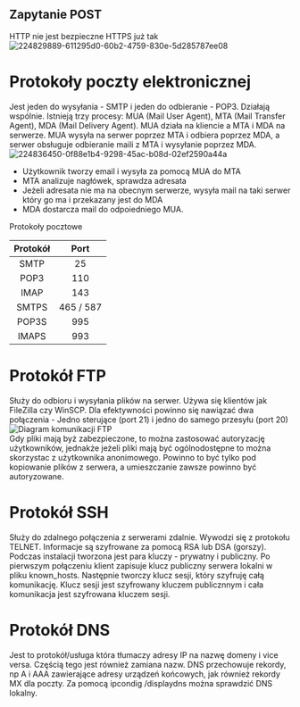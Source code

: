 ## Zapytanie POST
HTTP nie jest bezpieczne
HTTPS już tak
![224829889-611295d0-60b2-4759-830e-5d285787ee08](https://github.com/user-attachments/assets/be84e287-1aef-439e-8cb6-399169663221)
# Protokoły poczty elektronicznej
Jest jeden do wysyłania - SMTP i jeden do odbieranie - POP3. Działają wspólnie. Istnieją trzy procesy: MUA (Mail User Agent), MTA (Mail Transfer Agent), MDA (Mail Delivery Agent). MUA działa na kliencie a MTA i MDA na serwerze. MUA wysyła na serwer poprzez MTA i odbiera poprzez MDA, a serwer obsługuje odbieranie maili z MTA i wysyłanie poprzez MDA.
![224836450-0f88e1b4-9298-45ac-b08d-02ef2590a44a](https://github.com/user-attachments/assets/78af0808-3d56-4633-a3d1-9b9a53307395)
- Użytkownik tworzy email i wysyła za pomocą MUA do MTA
- MTA analizuje nagłówek, sprawdza adresata
- Jeżeli adresata nie ma na obecnym serwerze, wysyła mail na taki serwer który go ma i przekazany jest do MDA
- MDA dostarcza mail do odpoiedniego MUA.

Protokoły pocztowe

<div align="center">

| Protokół | Port     |
|:---:     |:---:     |
|SMTP      | 25       |
|POP3      | 110      |
|IMAP      | 143      |
|SMTPS     | 465 / 587|
|POP3S     | 995      |
|IMAPS     | 993      |

</div>

# Protokół FTP
Służy do odbioru i wysyłania plików na serwer. Używa się klientów jak FileZilla czy WinSCP. Dla efektywności powinno się nawiązać dwa połączenia - Jedno sterujące (port 21) i jedno do samego przesyłu (port 20)
![Diagram komunikacji FTP](https://user-images.githubusercontent.com/125214141/224841997-c2d2e306-e34a-49ed-87be-b89eb9082818.png)  
Gdy pliki mają byż zabezpieczone, to można zastosować autoryzację użytkowników, jednakże jeżeli pliki mają być ogólnodostępne to można skorzystac z użytkownika anonimowego. Powinno to być tylko pod kopiowanie plików z serwera, a umieszczanie zawsze powinno być autoryzowane.
# Protokół SSH
Służy do zdalnego połączenia z serwerami zdalnie. Wywodzi się z protokołu TELNET. Informacje są szyfrowane za pomocą RSA lub DSA (gorszy). Podczas instalacji tworzona jest para kluczy - prywatny i publiczny. Po pierwszym połączeniu klient zapisuje klucz publiczny serwera lokalni w pliku known_hosts. Następnie tworczy klucz sesji, który szyfruję całą komunikację. Klucz sesji jest szyfrowany kluczem publicznnym i cała komunikacja jest szyfrowana kluczem sesji.
# Protokół DNS
Jest to protokół/usługa która tłumaczy adresy IP na nazwę domeny i vice versa. Częścią tego jest również zamiana nazw. DNS przechowuje rekordy, np A i AAA zawierające adresy urządzeń końcowych, jak również rekordy MX dla poczty. Za pomocą ipcondig /displaydns można sprawdzić DNS lokalny.
